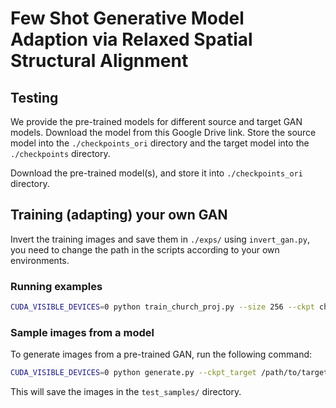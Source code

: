 
# Few Shot Generative Model Adaption via Relaxed Spatial Structural Alignment

## Testing
We provide the pre-trained models for different source and target GAN models. Download the model from this Google Drive link. Store the source model into the `./checkpoints_ori` directory and the target model into the `./checkpoints` directory.

Download the pre-trained model(s), and store it into `./checkpoints_ori` directory.


## Training (adapting) your own GAN
Invert the training images and save them in `./exps/` using `invert_gan.py`, you need to change the path in the scripts according to your own environments.
### Running examples
```bash
CUDA_VISIBLE_DEVICES=0 python train_church_proj.py --size 256 --ckpt checkpoints_ori/church.pt --data_path processed_data/vangogh_houses10/ --exp church_to_van_gogh_10_scc_proj_dcc --iter 2502 --n_train 10 --task 10 --exp_name van_gogh --proj Yes --self_sim_loss_new Yes --sp_inter_sim Yes
```

### Sample images from a model

To generate images from a pre-trained GAN, run the following command:

```bash
CUDA_VISIBLE_DEVICES=0 python generate.py --ckpt_target /path/to/target_model/ --ckpt_source /path/to/source_model/ --exp_name van_gogh --source church --task 10
```

This will save the images in the `test_samples/` directory.


